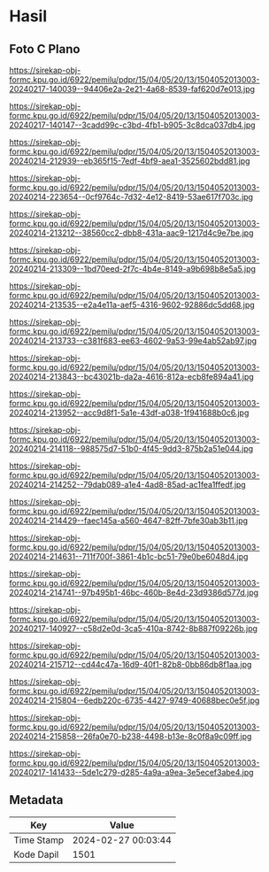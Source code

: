 # Hasil

## Foto C Plano

https://sirekap-obj-formc.kpu.go.id/6922/pemilu/pdpr/15/04/05/20/13/1504052013003-20240217-140039--94406e2a-2e21-4a68-8539-faf620d7e013.jpg

https://sirekap-obj-formc.kpu.go.id/6922/pemilu/pdpr/15/04/05/20/13/1504052013003-20240217-140147--3cadd99c-c3bd-4fb1-b905-3c8dca037db4.jpg

https://sirekap-obj-formc.kpu.go.id/6922/pemilu/pdpr/15/04/05/20/13/1504052013003-20240214-212939--eb365f15-7edf-4bf9-aea1-3525602bdd81.jpg

https://sirekap-obj-formc.kpu.go.id/6922/pemilu/pdpr/15/04/05/20/13/1504052013003-20240214-223654--0cf9764c-7d32-4e12-8419-53ae617f703c.jpg

https://sirekap-obj-formc.kpu.go.id/6922/pemilu/pdpr/15/04/05/20/13/1504052013003-20240214-213212--38560cc2-dbb8-431a-aac9-1217d4c9e7be.jpg

https://sirekap-obj-formc.kpu.go.id/6922/pemilu/pdpr/15/04/05/20/13/1504052013003-20240214-213309--1bd70eed-2f7c-4b4e-8149-a9b698b8e5a5.jpg

https://sirekap-obj-formc.kpu.go.id/6922/pemilu/pdpr/15/04/05/20/13/1504052013003-20240214-213535--e2a4e11a-aef5-4316-9602-92886dc5dd68.jpg

https://sirekap-obj-formc.kpu.go.id/6922/pemilu/pdpr/15/04/05/20/13/1504052013003-20240214-213733--c381f683-ee63-4602-9a53-99e4ab52ab97.jpg

https://sirekap-obj-formc.kpu.go.id/6922/pemilu/pdpr/15/04/05/20/13/1504052013003-20240214-213843--bc43021b-da2a-4616-812a-ecb8fe894a41.jpg

https://sirekap-obj-formc.kpu.go.id/6922/pemilu/pdpr/15/04/05/20/13/1504052013003-20240214-213952--acc9d8f1-5a1e-43df-a038-1f941688b0c6.jpg

https://sirekap-obj-formc.kpu.go.id/6922/pemilu/pdpr/15/04/05/20/13/1504052013003-20240214-214118--988575d7-51b0-4f45-9dd3-875b2a51e044.jpg

https://sirekap-obj-formc.kpu.go.id/6922/pemilu/pdpr/15/04/05/20/13/1504052013003-20240214-214252--79dab089-a1e4-4ad8-85ad-ac1fea1ffedf.jpg

https://sirekap-obj-formc.kpu.go.id/6922/pemilu/pdpr/15/04/05/20/13/1504052013003-20240214-214429--faec145a-a560-4647-82ff-7bfe30ab3b11.jpg

https://sirekap-obj-formc.kpu.go.id/6922/pemilu/pdpr/15/04/05/20/13/1504052013003-20240214-214631--711f700f-3861-4b1c-bc51-79e0be6048d4.jpg

https://sirekap-obj-formc.kpu.go.id/6922/pemilu/pdpr/15/04/05/20/13/1504052013003-20240214-214741--97b495b1-46bc-460b-8e4d-23d9386d577d.jpg

https://sirekap-obj-formc.kpu.go.id/6922/pemilu/pdpr/15/04/05/20/13/1504052013003-20240217-140927--c58d2e0d-3ca5-410a-8742-8b887f09226b.jpg

https://sirekap-obj-formc.kpu.go.id/6922/pemilu/pdpr/15/04/05/20/13/1504052013003-20240214-215712--cd44c47a-16d9-40f1-82b8-0bb86db8f1aa.jpg

https://sirekap-obj-formc.kpu.go.id/6922/pemilu/pdpr/15/04/05/20/13/1504052013003-20240214-215804--6edb220c-6735-4427-9749-40688bec0e5f.jpg

https://sirekap-obj-formc.kpu.go.id/6922/pemilu/pdpr/15/04/05/20/13/1504052013003-20240214-215858--26fa0e70-b238-4498-b13e-8c0f8a9c09ff.jpg

https://sirekap-obj-formc.kpu.go.id/6922/pemilu/pdpr/15/04/05/20/13/1504052013003-20240217-141433--5de1c279-d285-4a9a-a9ea-3e5ecef3abe4.jpg


## Metadata

| Key        | Value               |
| ---------- | ------------------- |
| Time Stamp | 2024-02-27 00:03:44 |
| Kode Dapil | 1501                |



